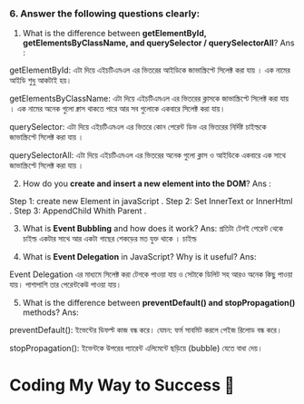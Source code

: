 
### 6. Answer the following questions clearly:

1. What is the difference between **getElementById, getElementsByClassName, and querySelector / querySelectorAll**? 
Ans : 

getElementById: এটা দিয়ে এইচটিএমএল এর ভিতরের আইডিকে জাভাস্ক্রিপ্টে সিলেক্ট করা যায় ।  এক নামের আইডি শুধু আকটাই হয়।

getElementsByClassName: এটা দিয়ে এইচটিএমএল এর ভিতরের ক্লাসকে জাভাস্ক্রিপ্টে সিলেক্ট করা যায় । এক নামের অনেক গুলো ক্নাস থাকতে পারে আর সব গুলোকে একবারে সিলেক্ট করা যায়।

querySelector: এটা দিয়ে এইচটিএমএল এর ভিতরে কোন পেরেন্ট ডিভ এর ভিতরের নির্দিষ্ট চাইল্ডকে জাভাস্ক্রিপ্টে সিলেক্ট করা যায় । 

querySelectorAll: এটা দিয়ে এইচটিএমএল এর ভিতরের অনেক গুলো ক্লাস ও আইডিকে একবারে এক সাথে জাভাস্ক্রিপ্টে সিলেক্ট করা যায় । 



2. How do you **create and insert a new element into the DOM**?
Ans : 

Step 1: create new Element in javaScript .
Step 2: Set InnerText or InnerHtml .
Step 3: AppendChild Whith Parent .



3. What is **Event Bubbling** and how does it work?
Ans: প্রতিটা টেগই পেরেন্ট থেকে চাইল্ড একটার সাথে আর একটা গাছের শেকড়ের মত যুক্ত থাকে । চাইল্ড


4. What is **Event Delegation** in JavaScript? Why is it useful?
Ans: 

Event Delegation এর মাধ্যমে সিলেক্ট করা টেগকে পাওয়া যায় ও সেটাকে ডিলিট সহ আরও অনেক কিছু পাওয়া যায়। পাশাপাশি তার পেরেন্টকেউ পাওয়া যায়।



5. What is the difference between **preventDefault() and stopPropagation()** methods?
Ans:

preventDefault(): ইভেন্টের ডিফল্ট কাজ বন্ধ করে। যেমন: ফর্ম সাবমিট করলে পেইজ রিলোড বন্ধ করে।

stopPropagation(): ইভেন্টকে উপরের প্যারেন্ট এলিমেন্টে ছড়িয়ে (bubble) যেতে বাধা দেয়। 


# Coding My Way to Success 🎯

